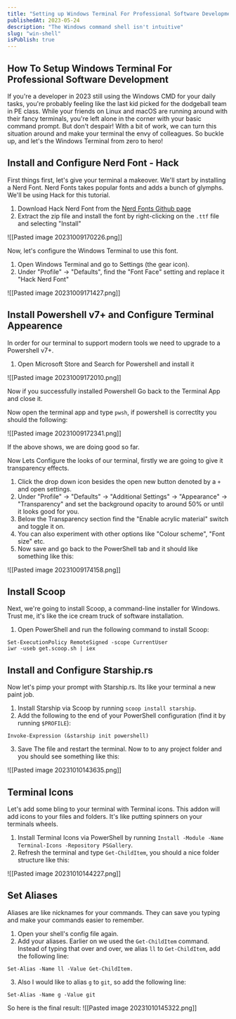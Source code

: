 ```yaml
---
title: "Setting up Windows Terminal For Professional Software Development"
publishedAt: 2023-05-24
description: "The Windows command shell isn't intuitive"
slug: "win-shell"
isPublish: true
---
```


## How To Setup Windows Terminal For Professional Software Development

If you're a developer in 2023 still using the Windows CMD for your daily tasks, you're probably feeling like the last kid picked for the dodgeball team in PE class. While your friends on Linux and macOS are running around with their fancy terminals, you're left alone in the corner with your basic command prompt. But don't despair! With a bit of work, we can turn this situation around and make your terminal the envy of colleagues. So buckle up, and let's the Windows Terminal from zero to hero!

## Install and Configure Nerd Font - Hack

First things first, let's give your terminal a makeover. We'll start by installing a Nerd Font. Nerd Fonts takes popular fonts and adds a bunch of glymphs. We'll be using Hack for this tutorial.

1. Download Hack Nerd Font from the [Nerd Fonts Github page](https://github.com/ryanoasis/nerd-fonts/releases)
2. Extract the zip file and install the font by right-clicking on the `.ttf` file and selecting "Install"

![[Pasted image 20231009170226.png]]

Now, let's configure the Windows Terminal to use this font.

1. Open Windows Terminal and go to Settings (the gear icon).
2. Under "Profile" -> "Defaults", find the "Font Face" setting and replace it "Hack Nerd Font"

![[Pasted image 20231009171427.png]]

## Install Powershell v7+ and Configure Terminal Appearence

In order for our terminal to support modern tools we need to upgrade to a Powershell v7+.

1. Open Microsoft Store and Search for Powershell and install it

![[Pasted image 20231009172010.png]]

Now if you successfully installed Powershell Go back to the Terminal App and close it.

Now open the terminal app and type `pwsh`, if powershell is correctlty you should the following:

![[Pasted image 20231009172341.png]]

If the above shows, we are doing good so far.

Now Lets Configure the looks of our terminal, firstly we are going to give it transparency effects.

1. Click the drop down icon besides the open new button denoted by a `+` and open settings.
2. Under "Profile" -> "Defaults" -> "Additional Settings" -> "Appearance" -> "Transparency" and set the background opacity to around 50% or until it looks good for you.
3. Below the Transparency section find the "Enable acrylic material" switch and toggle it on.
4. You can also experiment with other options like "Colour scheme", "Font size" etc.
5. Now save and go back to the PowerShell tab and it should like something like this:

![[Pasted image 20231009174158.png]]

## Install Scoop

Next, we're going to install Scoop, a command-line installer for Windows. Trust me, it's like the ice cream truck of software installation.

1. Open PowerShell and run the following command to install Scoop:

```shell
Set-ExecutionPolicy RemoteSigned -scope CurrentUser
iwr -useb get.scoop.sh | iex
```

## Install and Configure Starship.rs

Now let's pimp your prompt with Starship.rs. Its like your terminal a new paint job.

1. Install Starship via Scoop by running `scoop install starship`.
2. Add the following to the end of your PowerShell configuration (find it by running `$PROFILE`):

```shell
Invoke-Expression (&starship init powershell)
```

3. Save The file and restart the terminal. Now to to any project folder and you should see something like this:

![[Pasted image 20231010143635.png]]

## Terminal Icons

Let's add some bling to your terminal with Terminal icons. This addon will add icons to your files and folders. It's like putting spinners on your terminals wheels.

1. Install Terminal Icons via PowerShell by running `Install -Module -Name Terminal-Icons -Repository PSGallery`.
2. Refresh the terminal and type `Get-ChildItem`, you should a nice folder structure like this:

![[Pasted image 20231010144227.png]]

## Set Aliases

Aliases are like nicknames for your commands. They can save you typing and make your commands easier to remember.

1. Open your shell's config file again.
2. Add your aliases. Earlier on we used the `Get-ChildItem` command. Instead of typing that over and over, we alias `ll` to `Get-ChildItem`, add the following line:

```shell
Set-Alias -Name ll -Value Get-ChildItem.
```

3. Also I would like to alias `g` to `git`, so add the following line:

```shell
Set-Alias -Name g -Value git
```

So here is the final result:
![[Pasted image 20231010145322.png]]
